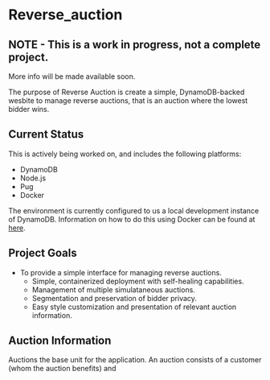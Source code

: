 # Reverse_auction

## NOTE -  This is a work in progress, not a complete project. 

More info will be made available soon. 

The purpose of Reverse Auction is create a simple, DynamoDB-backed wesbite to manage reverse auctions, that is an auction where the lowest bidder wins. 

## Current Status
This is actively being worked on, and includes the following platforms:
- DynamoDB
- Node.js
- Pug
- Docker

The environment is currently configured to us a local development instance of DynamoDB. Information on how to do this using Docker can be found at [here](https://docs.aws.amazon.com/amazondynamodb/latest/developerguide/DynamoDBLocal.DownloadingAndRunning.html).

## Project Goals
- To provide a simple interface for managing reverse auctions. 
  - Simple, containerized deployment with self-healing capabilities.
  - Management of multiple simulataneous auctions. 
  - Segmentation and preservation of bidder privacy.
  - Easy style customization and presentation of relevant auction information. 

## Auction Information
Auctions the base unit for the application. An auction consists of a customer (whom the auction benefits) and 

